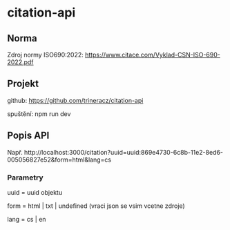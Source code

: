 # citation-api

## Norma

Zdroj normy ISO690:2022: https://www.citace.com/Vyklad-CSN-ISO-690-2022.pdf



## Projekt

github: https://github.com/trineracz/citation-api

spuštění: npm run dev



## Popis API

Např. http://localhost:3000/citation?uuid=uuid:869e4730-6c8b-11e2-8ed6-005056827e52&form=html&lang=cs

### Parametry

uuid = uuid objektu

form = html | txt | undefined (vraci json se vsim vcetne zdroje)

lang = cs | en
